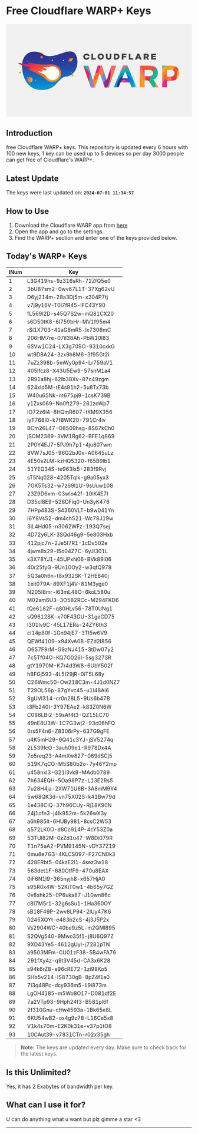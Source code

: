 
# Free Cloudflare WARP+ Keys

![Banner](asset/IMG_20240629_142710_129.jpg)

## Introduction

free Cloudflare WARP+ keys. This repository is updated every 6 hours with 100 new keys, 1 key can be used up to 5 devices so per day 3000 people can get free of Cloudflare's WARP+.

## Latest Update

The keys were last updated on: **`2024-07-01 11:34:57`**

## How to Use

1. Download the Cloudflare WARP app from [here](https://1.1.1.1/)
2. Open the app and go to the settings.
3. Find the WARP+ section and enter one of the keys provided below.

## Today's WARP+ Keys

| INum | Key |
|-------|-----|
| 1     | L3G419hs-9z316sRh-72ZfQ5e0               |
| 2     | 3bU87sm2-0wv67L1T-37Xg62vU               |
| 3     | D6yj214m-28a3Dj5m-x204P7tj               |
| 4     | v7j9y16V-T0l7fR45-lFC43Y90               |
| 5     | fL569l2D-s45Q7S2w-mQ81CX20               |
| 6     | s6D50tK8-6l759bHr-MV1f95m4               |
| 7     | rSi1X703-41aG8mR5-lx7306mC               |
| 8     | 206HM7re-07iI38Ah-PbW10l83               |
| 9     | 6SVw1C24-LX3g709O-9310cxkG               |
| 10    | wt9D8A24-3zx9h8M6-3f95Gt2I               |
| 11    | 7uZz398b-5mWy0p94-Lr759aV1               |
| 12    | 405lfcz8-X43U5Ew9-57snM1a4               |
| 13    | 2R91a8hj-62lb38Xv-87c49zgm               |
| 14    | 624xId5M-tE4s91h2-5u8Tx73b               |
| 15    | W40u65Nk-nt675pj9-1csK739B               |
| 16    | y1Zxs069-No0ft279-281zoWp7               |
| 17    | IO72z6l4-8HQmR607-tKM9X356               |
| 18    | iyT768l0-k7f8WK20-791Cr4iv               |
| 19    | BCm26L47-O8509hsg-8S67kCh0               |
| 20    | jSOM2389-3VM1Rg62-BFE1q869               |
| 21    | 2P0Y4EJ7-5PJ9h7p1-4ju807wm               |
| 22    | 8VW7sJ05-96G2bJ0x-A0645uLz               |
| 23    | 4E50s2LM-kzHQ5320-f65B9lb1               |
| 24    | 51YEQ34S-te963Ix5-283f9Rvj               |
| 25    | sT5Nq028-4205TqIk-g9a05yx3               |
| 26    | 7OK5Ts32-w7z69l1U-9sUuw108               |
| 27    | 23Z9D6xm-03wIo42f-10lK4E7I               |
| 28    | D35cl8E9-526DFiq0-Un3yK476               |
| 29    | 7HPp483S-S4360VLT-b9w041Yn               |
| 30    | I6Y8Vs52-dm4ch521-Wc78J19w               |
| 31    | 3iL4Hd05-n3062WFz-193Q7sej               |
| 32    | 4D72y6LK-3SQd46g9-5e803Hxb               |
| 33    | 412pjc7n-2Je5l7R1-1cDv502e               |
| 34    | 4jwm8x29-l5o04Z7C-6yJi301L               |
| 35    | x3X78YJ1-45UPxN06-BVk89i06               |
| 36    | 40r25fyG-9Un10Oy2-w3qfQ978               |
| 37    | 5Q3a0h6n-t8x932SK-T2HE840j               |
| 38    | 1xit079A-89XF1j4V-81M3yge0               |
| 39    | N205I8mr-l63mL48O-6koL580u               |
| 40    | M02am6U3-3O582RCc-M294FKD6               |
| 41    | tQe6182F-q80HLv56-78T0UNg1               |
| 42    | sQ9612SK-x70F43GU-31geCD75               |
| 43    | l301Iv9C-45L17ERa-24ZY6th3               |
| 44    | cI14p80f-1Gn94jE7-3TI5w6V9               |
| 45    | QEWf4109-x94XvA08-EZd2I856               |
| 46    | O657F9rM-G9zNJ415-3tDw07y2               |
| 47    | 7c5Tf04O-KQ7O026I-5sg327SR               |
| 48    | gtY1970M-K7r4d3W8-6UbY502f               |
| 49    | h8FGj593-4L5l29jR-0iT5L68y               |
| 50    | C26Wmc50-Ow218C3m-4J1d0NZ7               |
| 51    | T29OL56p-87gYvc45-u1I48Ai6               |
| 52    | 9gUVI314-cr0n28L5-9Us6b47B               |
| 53    | t3Fb240I-3Y97EAe2-k83Z0N6W               |
| 54    | C086LBI2-59sAf4t3-QZ15LC70               |
| 55    | 49nE8U3W-1C7G3wj2-93c06hFQ               |
| 56    | 0rs5F4n6-Z8306rPy-637G9gFE               |
| 57    | u4K5mH29-9Q41c3YJ-jSV5274q               |
| 58    | 2L539fcO-3auh09e1-R978Dx4A               |
| 59    | 7o5req23-A4mXw827-069dSCj5               |
| 60    | 519K7qCO-M5S80b2o-7y46Y2mp               |
| 61    | u458nxI3-G21l3vk8-MAdb0789               |
| 62    | 7h634EQH-5Oa98P7z-L13E2Rs5               |
| 63    | 7u28H4ja-2XW71U6B-3A8mM9Y4               |
| 64    | 5w68QK3d-vn75X02S-k41Bw79d               |
| 65    | 1e438CIQ-37h96CUy-Rj18K90N               |
| 66    | 24j1ofn3-j4Ik952m-5k26wX3y               |
| 67    | a6h985lt-6HUBy981-8csC2W53               |
| 68    | q572LK0O-d8Cc914P-4cY53Z0a               |
| 69    | 53TUl82M-0zZd1u47-W8Di079R               |
| 70    | T1n75aA2-PVM9145N-vDY37Z19               |
| 71    | 6mu8e7G3-4KLCS097-F27CN0k3               |
| 72    | 428ERbt5-04kzE2l1-4sez3w18               |
| 73    | 563det1F-680OtfF9-470u8EAX               |
| 74    | 0iF6N1l9-365nyjh8-x657HjA0               |
| 75    | s95R0x4W-52KiT0w1-4b65y7GZ               |
| 76    | 0v8xhk25-0P6uka87-J10wn86c               |
| 77    | c8I7M5r1-32g6sSu1-1Ha360OY               |
| 78    | sB18F49P-2wv8LP94-2lUy47K6               |
| 79    | 0245XQYt-e483b2cS-4j3J5P2x               |
| 80    | Vs2904WC-40be9z5L-m2QMl895               |
| 81    | S2QVg540-9Mwo35f1-j8U6Q97Z               |
| 82    | 9XD43Ye5-4612gUyl-j7281pTN               |
| 83    | a9503MFm-CU01zF38-5B4wFA76               |
| 84    | 291fXy4z-q9t3V45d-CA3x6K28               |
| 85    | s94k6rZ8-e96cRE72-1zi98Ko5               |
| 86    | SHb5v214-IS8730gB-8pZ4f1a0               |
| 87    | 7I3q48Pc-dcy936m5-Il9i873m               |
| 88    | LgOH4185-m5Wo8O17-D081df2E               |
| 89    | 7a2VTp93-9Hph24f3-B581pl6f               |
| 90    | 2f310Gnu-cHw4593a-1Bk65e8L               |
| 91    | 6KU54wB2-ox4g9z78-L16Ce5x8               |
| 92    | V1k4s70m-E2K0k31e-v37p1tO8               |
| 93    | 10CAut39-v7831CTn-r02x35gh               |


> **Note:** The keys are updated every day. Make sure to check back for the latest keys.

## Is this Unlimited?

Yes, it has 2 Exabytes of bandwidth per key.

## What can I use it for?
U can do anything what u want but plz gimme a star <3

---
